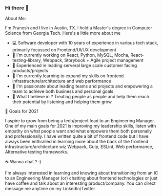 ### Hi there 👋

About Me: 

I'm Pranesh and I live in Austin, TX. I hold a Master's degree in Computer Science from Georgia Tech. Here's a little more about me

- 💻 Software developer with 10 years of experience in various tech stack, primarily focussed on Frontend/UI/UX development
- 🔭  I'm currently working on React, Python, MySQL, Mocha, React-testing-library, Webpack, Storybook + Agile project management
- 📖 Experienced in leading serveral large scale customer facing products/projects
- 🌱 I'm currently learning to expand my skills on frontend infrastructure/architecture and web performance
- 👯 I'm passionate about leading teams and projects and empowering a team to achieve both business and personal goals
- 💬 What I believe in ? Treating people as people and help them reach their potential by listening and helping them grow


🥅 Goals for 2021

I aspire to grow from being a tech/project lead to an Engineering Manager. One of my main goals for 2021 is improving my leadership skills, listen with empathy on what people want and what empowers them both personally and professionally. I have written quite a bit of frontend code but I have always been enthralled in learning more about the back of the frontend infrastructure/architecture wiz Webpack, Gulp, ESLint, Web performance, Alternative testing frameworks.

☕ Wanna chat ? :) 

I'm always interested in learning and knowing about transitioning from an IC to an Engineering Manager (or) chatting about frontend technologies or just have coffee and talk about an interesting product/company. You can direct message me anytime on my LinkedIn/Twitter 

<!--
**praneshpr/praneshpr** is a ✨ _special_ ✨ repository because its `README.md` (this file) appears on your GitHub profile.

Here are some ideas to get you started:

- 🔭 I’m currently working on ...
- 🌱 I’m currently learning ...
- 👯 I’m looking to collaborate on ...
- 🤔 I’m looking for help with ...
- 💬 Ask me about ...
- 📫 How to reach me: ...
- 😄 Pronouns: ...
- ⚡ Fun fact: ...
-->
